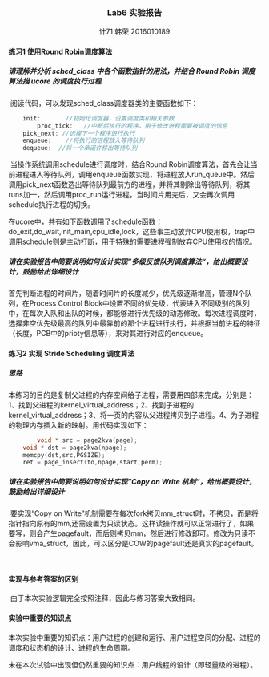 ### <center>Lab6 实验报告</center>

<center>计71 韩荣 2016010189</center>

#### 练习1 使用Round Robin调度算法

##### 请理解并分析 sched_class 中各个函数指针的用法，并结合 Round Robin 调度算法描 ucore 的调度执行过程

​	阅读代码，可以发现sched_class调度器类的主要函数如下：

```c
    init:		//初始化调度器，设置调度类和相关参数
		proc_tick:   //中断后执行的程序，用于修改进程需要被调度的信息
  	pick_next: //选择下一个程序进行执行
    enqueue:	//将执行的进程放入等待队列
    dequeue:  //将一个承诺许移出等待队列
```

​	当操作系统调用schedule进行调度时，结合Round Robin调度算法，首先会让当前进程进入等待队列，调用enqueue函数实现，将进程放入run_queue中。然后调用pick_next函数选出等待队列最前方的进程，并将其剔除出等待队列，将其runs加一，然后调用proc_run运行进程，当时间片用完后，又会再次调用schedule执行进程的切换。

​	在ucore中，共有如下函数调用了schedule函数：do_exit,do_wait,init_main,cpu_idle,lock，这些事主动放弃CPU使用权，trap中调用schedule则是主动打断，用于特殊的需要进程强制放弃CPU使用权的情况。

##### 请在实验报告中简要说明如何设计实现”多级反馈队列调度算法“，给出概要设计，鼓励给出详细设计

​	首先判断进程的时间片，随着时间片的长度减少，优先级逐渐增高，管理N个队列，在Process Control Block中设置不同的优先级，代表进入不同级别的队列中，在每次入队和出队的时候，都能够进行优先级的动态修改。每次进程调度时，选择非空优先级最高的队列中最靠前的那个进程进行执行，并根据当前进程的特征（长度，PCB中的prioty信息等），来对其进行对应的enqueue。



#### 练习2 实现 Stride Scheduling 调度算法

##### 思路

​	本练习的目的是复制父进程的内存空间给子进程，需要用四部来完成，分别是：1、找到父进程的kernel_virtual_address；2、找到子进程的kernel_virtual_address；3、将一页的内容从父进程拷贝到子进程。4、为子进程的物理内存插入新的映射。用代码实现如下：

```c
 		void * src = page2kva(page);
    void * dst = page2kva(npage);
    memcpy(dst,src,PGSIZE);
    ret = page_insert(to,npage,start,perm);
```

##### 请在实验报告中简要说明如何设计实现”Copy on Write 机制“，给出概要设计，鼓励给出详细设计

​	要实现“Copy on Write”机制需要在每次fork拷贝mm_struct时，不拷贝，而是将指针指向原有的mm,还需设置为只读状态。这样读操作就可以正常进行了，如果要写，则会产生pagefault，而后则拷贝mm，然后进行修改即可。修改为只读不会影响vma_struct，因此，可以区分是COW的pagefault还是真实的pagefault。

​		

#### 实现与参考答案的区别

​	由于本次实验逻辑完全按照注释，因此与练习答案大致相同。

#### 实验中重要的知识点

​	本次实验中重要的知识点：用户进程的创建和运行、用户进程空间的分配、进程的调度和状态机的设计、进程的生命周期。

​	未在本次试验中出现但仍然重要的知识点：用户线程的设计（即轻量级的进程）。





